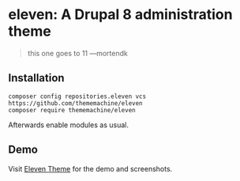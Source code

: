 # eleven: A Drupal 8 administration theme

> this one goes to 11 —mortendk

## Installation

```
composer config repositories.eleven vcs https://github.com/thememachine/eleven
composer require thememachine/eleven
```

Afterwards enable modules as usual.

## Demo

Visit [Eleven Theme](http://eleventheme.com/) for the demo and screenshots.
